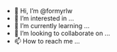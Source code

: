 - 👋 Hi, I’m @formyrlw
- 👀 I’m interested in ...
- 🌱 I’m currently learning ...
- 💞️ I’m looking to collaborate on ...
- 📫 How to reach me ...

<!---
formyrlw/formyrlw is a ✨ special ✨ repository because its `README.md` (this file) appears on your GitHub profile.
You can click the Preview link to take a look at your changes.
--->
